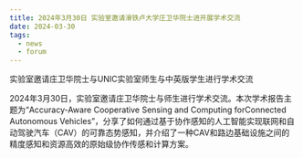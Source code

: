 ```yaml
---
title: 2024年3月30日 实验室邀请滑铁卢大学庄卫华院士进开展学术交流
date: 2024-03-30
tags:
  - news
  - forum
---
```


实验室邀请庄卫华院士与UNIC实验室师生与中英版学生进行学术交流

<!--more-->

2024年3月30日，实验室邀请庄卫华院士与师生进行学术交流。本次学术报告主题为“Accuracy-Aware Cooperative Sensing and Computing forConnected Autonomous Vehicles”，分享了如何通过基于协作感知的人工智能实现联网和自动驾驶汽车（CAV）的可靠态势感知，并介绍了一种CAV和路边基础设施之间的精度感知和资源高效的原始级协作传感和计算方案。

